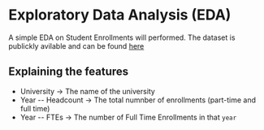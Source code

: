 # Exploratory Data Analysis (EDA)

A simple EDA on Student Enrollments will performed. The dataset is publickly avilable and can be found [here](https://africaopendata.org/group/south-africa)

## Explaining the features 

- University -> The name of the university
- Year -- Headcount -> The total numnber of enrollments (part-time and full time)
- Year -- FTEs -> The number of Full Time Enrollments in that `year`
